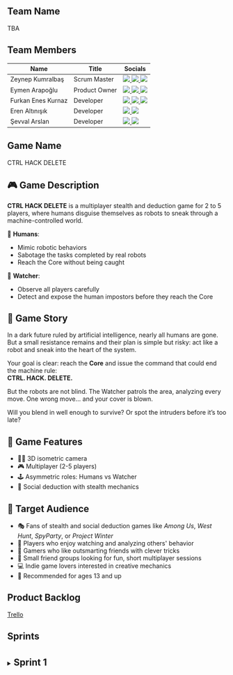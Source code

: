 ## Team Name
TBA

## Team Members

| Name               | Title          | Socials                                                                                                                                                                                                                                                                                                                                                                                                                                                                    |
|--------------------|----------------|----------------------------------------------------------------------------------------------------------------------------------------------------------------------------------------------------------------------------------------------------------------------------------------------------------------------------------------------------------------------------------------------------------------------------------------------------------------------------|
| Zeynep Kumralbaş   | Scrum Master   | <a href="https://www.linkedin.com/in/zeynep-kumralbas/"><img src="https://cdn.jsdelivr.net/gh/devicons/devicon/icons/linkedin/linkedin-original.svg" width="24"/>                  <a href="https://github.com/ZeynepKumralbas"><img src="https://cdn.jsdelivr.net/gh/devicons/devicon/icons/github/github-original.svg" width="24"/>       <a href="https://zeynepkumralbas.itch.io/"><img src="https://static.itch.io/images/itchio-textless-black.svg" width="24"/></a> |
| Eymen Arapoğlu     | Product Owner  | <a href="https://www.linkedin.com/in/eymen-arapo%C4%9Flu-3543a8262/"><img src="https://cdn.jsdelivr.net/gh/devicons/devicon/icons/linkedin/linkedin-original.svg" width="24"/>     <a href="https://github.com/Eymen179"><img src="https://cdn.jsdelivr.net/gh/devicons/devicon/icons/github/github-original.svg" width="24"/>              <a href="https://eymen179.itch.io/"><img src="https://static.itch.io/images/itchio-textless-black.svg" width="24"/></a>        |
| Furkan Enes Kurnaz | Developer      | <a href="https://www.linkedin.com/in/furkan-enes-kurnaz-906999236/"><img src="https://cdn.jsdelivr.net/gh/devicons/devicon/icons/linkedin/linkedin-original.svg" width="24"/>      <a href="https://github.com/FurkanEnesKurnaz"><img src="https://cdn.jsdelivr.net/gh/devicons/devicon/icons/github/github-original.svg" width="24"/>      <a href="https://furkankurnaz.itch.io/"><img src="https://static.itch.io/images/itchio-textless-black.svg" width="24"/></a>    |
| Eren Altınışık     | Developer      | <a href="https://www.linkedin.com/in/erenaltinisik/"><img src="https://cdn.jsdelivr.net/gh/devicons/devicon/icons/linkedin/linkedin-original.svg" width="24"/>                     <a href="https://github.com/goldenlight97"><img src="https://cdn.jsdelivr.net/gh/devicons/devicon/icons/github/github-original.svg" width="24"/>                                                                                                                                        |
| Şevval Arslan      | Developer      | <a href="https://www.linkedin.com/in/%C5%9Fevval-arslan-039526256/"><img src="https://cdn.jsdelivr.net/gh/devicons/devicon/icons/linkedin/linkedin-original.svg" width="24"/>      <a href="http://github.com/iamsevval"><img src="https://cdn.jsdelivr.net/gh/devicons/devicon/icons/github/github-original.svg" width="24"/>                                                                                                                                             |


## Game Name
CTRL HACK DELETE

## 🎮 Game Description
**CTRL HACK DELETE** is a multiplayer stealth and deduction game  for 2 to 5 players, where humans disguise themselves as robots to sneak through a machine-controlled world.

👤 **Humans**:
- Mimic robotic behaviors
- Sabotage the tasks completed by real robots
- Reach the Core without being caught

🔎 **Watcher**:
- Observe all players carefully
- Detect and expose the human impostors before they reach the Core

## 📖 Game Story
In a dark future ruled by artificial intelligence, nearly all humans are gone.  
But a small resistance remains  and their plan is simple but risky: act like a robot and sneak into the heart of the system.

Your goal is clear: reach the **Core** and issue the command that could end the machine rule:  
**CTRL. HACK. DELETE.**

But the robots are not blind. The Watcher patrols the area, analyzing every move. 
One wrong move... and your cover is blown.

Will you blend in well enough to survive? Or spot the intruders before it’s too late?

## 🧩 Game Features
- 🧍‍♂️ 3D isometric camera  
- 🎮 Multiplayer (2-5 players)
- 🕹️ Asymmetric roles: Humans vs Watcher
- 🧠 Social deduction with stealth mechanics

## 🎯 Target Audience
- 🎭 Fans of stealth and social deduction games like *Among Us*, *West Hunt*, *SpyParty*, or *Project Winter*  
- 👀 Players who enjoy watching and analyzing others' behavior  
- 🧠 Gamers who like outsmarting friends with clever tricks  
- 👥 Small friend groups looking for fun, short multiplayer sessions  
- 💻 Indie game lovers interested in creative mechanics  
- 🔞 Recommended for ages 13 and up

## Product Backlog
[Trello](https://trello.com/invite/b/68582bb91c557a8922e77594/ATTIdcd19b358bfb2d774811755d1cf56501AEFE1FCE/yzta-bootcamp)

## Sprints
  <br/>
  <details>
    <summary><span style="font-size: 1.5em; font-weight: bold;">Sprint 1</span></summary>
    <br/>
    <span style="font-size: 1.3em; font-weight: bold;"><strong>Sprint Notes:</strong></span>
    <ul>
      <li>The first sprint runs from 21.06.2025 to 06.07.2025.</li>
      <li>The team will spend the first 4 days deciding on the game and its core concept. Once finalized, development tasks will begin.</li>
      <li>WhatsApp is chosen for daily communication, and Slack will be used for meetings.</li>
      <li>Trello is selected as the project management tool.</li>
      <li>The Unity version 2022.3.62f1 is selected for development.</li>
      <li>All project-related documents-such as the GDD, assets, and useful tutorial links-are being collected in a shared drive, which will be made available here at the end of the project.</li>
      <li>Responsibilities, including coding/development and design tasks, are assigned and shared among team members for this sprint.</li>
      <li>
        The goals for this sprint include:
        <ul>
          <li>Finding character and environment assets related to the game concept,</li>
          <li>Setting up the multiplayer system and enabling 2-player control,</li>
          <li>Developing NPCs that move around randomly,</li>
          <li>Designing a basic game scene, and</li>
          <li>Creating the main menu.</li>
        </ul>
      </li>
      <li>
        By the end of the sprint, the team aims to deliver a playable multiplayer prototype, featuring:
        <ul>
          <li>Basic assets,</li>
          <li>A functional main menu, and</li>
          <li>NPCs that wander randomly within the game scene.</li>
        </ul>
      </li>
      <li>
        Potential risks include slower progress from team members who are currently working or attending job interviews.
      </li>
      <li>
        Project Structure & Planning:
        <ul>
          <li>User personas and user stories are documented alongside the project backlog in Trello.</li>
          <li>Each user story is linked to a user persona; each task is associated with a specific user story.</li>
          <li>All tasks are assigned to one of the three sprints based on development priorities.</li>
        </ul>
      </li>
    </ul>
    <br/>
    <span style="font-size: 1.3em; font-weight: bold;"><strong>Estimated Points to Completion:</strong></span>
    <ul>
      <li>TBA</li>
    </ul>
    <span style="font-size: 1.3em; font-weight: bold;"><strong>Point Completion Logic:</strong></span>
    To estimate the effort required for each task, we adopted the Fibonacci-based point system (1, 2, 3, 5, 8). This approach was chosen because it reflects the relative complexity and uncertainty of tasks more effectively than strict time-based estimates. As a newly formed team working with unfamiliar systems-such as multiplayer networking, NPC behaviors, and synchronized interactions-there is a degree of unpredictability in task difficulty. Fibonacci estimation helps accommodate that uncertainty by assigning increasingly spaced point values. Tasks were evaluated based on their expected effort, technical difficulty, and ambiguity, rather than absolute hours. This method enables clearer sprint planning, better workload balancing, and a shared understanding of scope among team members.
    <br/>
    <br/>
    <span style="font-size: 1.3em; font-weight: bold;"><strong>Daily Scrum:</strong></span>
      Daily updates and quick discussions are shared through WhatsApp, and meetings take place on Slack.  
      <a href="https://github.com/ZeynepKumralbas/CtrlHackDelete/tree/main/ProjectManagement/Sprint1DailyScrum" target="_blank">Sprint 1 Daily Scrum</a>
    <br/>
    <br/>
    <span style="font-size: 1.3em; font-weight: bold;"><strong>Sprint Board Update:</strong></span>
    <ul>
      <li>TBA:</li>
    </ul>
    <span style="font-size: 1.3em; font-weight: bold;"><strong>Game Status Screenshot:</strong></span>
    <figure style="text-align: center;">
      <img src="https://raw.githubusercontent.com/ZeynepKumralbas/CtrlHackDelete/main/ProjectManagement/Sprint1/GameStatusScreenshots/RobotAsset.png" alt="Robot Asset" width="400" />
      <figcaption>Figure 1.1: Robot Asset</figcaption>
    </figure>
    <div style="display: flex; gap: 10px; justify-content: center; align-items: center;">
      <figure style="margin: 0; text-align: center;">
        <img src="https://raw.githubusercontent.com/ZeynepKumralbas/CtrlHackDelete/refs/heads/main/ProjectManagement/Sprint1/GameStatusScreenshots/MenuFindRoom.png" alt="Find Room" width="400" />
        <figcaption>Figure 1.2: Find Room Menu</figcaption>
      </figure>
      <figure style="margin: 0; text-align: center;">
        <img src="https://raw.githubusercontent.com/ZeynepKumralbas/CtrlHackDelete/refs/heads/main/ProjectManagement/Sprint1/GameStatusScreenshots/MenuTeamSelection.png" alt="Team Selection" width="400" />
        <figcaption>Figure 1.3: Team Selection</figcaption>
      </figure>
    </div>
    <div style="display: flex; gap: 10px; justify-content: center; align-items: center;">
      <figure style="margin: 0; text-align: center;">
        <img src="https://raw.githubusercontent.com/ZeynepKumralbas/CtrlHackDelete/refs/heads/main/ProjectManagement/Sprint1/GameStatusScreenshots/GameWith2OnlinePlayers.png" alt="Game Scene with 2 Online Players" width="400" />
      <figcaption>Figure 1.4: Game Scene with 2 Online Players</figcaption>
      </figure>
      <figure style="margin: 0; text-align: center;">
        <img src="https://raw.githubusercontent.com/ZeynepKumralbas/CtrlHackDelete/refs/heads/main/ProjectManagement/Sprint1/GameStatusScreenshots/NPCsWanderingAround.png" alt="NPCs Wandering Around" width="400" />
        <figcaption>Figure 1.5: NPCs Wandering Around</figcaption>
      </figure>
    </div>
    <br/>
    <span style="font-size: 1.3em; font-weight: bold;"><strong>Sprint Review:</strong></span>
    <ul>
      <li>TBA</li>
    </ul>
    <span style="font-size: 1.3em; font-weight: bold;"><strong>Sprint Retrospective:</strong></span>
    <ul>
      <li>TBA</li>
    </ul>
  </details>

